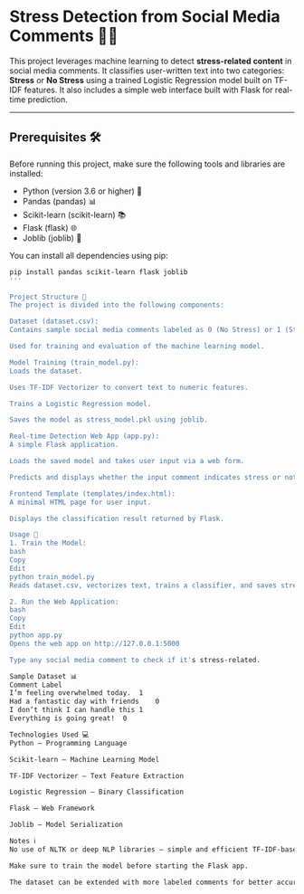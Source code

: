 # Stress Detection from Social Media Comments 💬🧠  
This project leverages machine learning to detect **stress-related content** in social media comments. It classifies user-written text into two categories: **Stress** or **No Stress** using a trained Logistic Regression model built on TF-IDF features. It also includes a simple web interface built with Flask for real-time prediction.

---

## Prerequisites 🛠️  
Before running this project, make sure the following tools and libraries are installed:

- Python (version 3.6 or higher) 🐍  
- Pandas (pandas) 📊  
- Scikit-learn (scikit-learn) 📚  
- Flask (flask) 🌐  
- Joblib (joblib) 💾  

You can install all dependencies using pip:

```bash
pip install pandas scikit-learn flask joblib
'''

Project Structure 📂
The project is divided into the following components:

Dataset (dataset.csv):
Contains sample social media comments labeled as 0 (No Stress) or 1 (Stress).

Used for training and evaluation of the machine learning model.

Model Training (train_model.py):
Loads the dataset.

Uses TF-IDF Vectorizer to convert text to numeric features.

Trains a Logistic Regression model.

Saves the model as stress_model.pkl using joblib.

Real-time Detection Web App (app.py):
A simple Flask application.

Loads the saved model and takes user input via a web form.

Predicts and displays whether the input comment indicates stress or not.

Frontend Template (templates/index.html):
A minimal HTML page for user input.

Displays the classification result returned by Flask.

Usage 🚀
1. Train the Model:
bash
Copy
Edit
python train_model.py
Reads dataset.csv, vectorizes text, trains a classifier, and saves stress_model.pkl.

2. Run the Web Application:
bash
Copy
Edit
python app.py
Opens the web app on http://127.0.0.1:5000

Type any social media comment to check if it's stress-related.

Sample Dataset 📊
Comment	Label
I’m feeling overwhelmed today.	1
Had a fantastic day with friends	0
I don’t think I can handle this	1
Everything is going great!	0

Technologies Used 💻
Python – Programming Language

Scikit-learn – Machine Learning Model

TF-IDF Vectorizer – Text Feature Extraction

Logistic Regression – Binary Classification

Flask – Web Framework

Joblib – Model Serialization

Notes ℹ️
No use of NLTK or deep NLP libraries — simple and efficient TF-IDF-based approach.

Make sure to train the model before starting the Flask app.

The dataset can be extended with more labeled comments for better accuracy.
